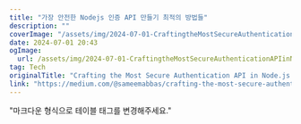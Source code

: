 ```yaml
---
title: "가장 안전한 Nodejs 인증 API 만들기 최적의 방법들"
description: ""
coverImage: "/assets/img/2024-07-01-CraftingtheMostSecureAuthenticationAPIinNodejsBestPractices_0.png"
date: 2024-07-01 20:43
ogImage: 
  url: /assets/img/2024-07-01-CraftingtheMostSecureAuthenticationAPIinNodejsBestPractices_0.png
tag: Tech
originalTitle: "Crafting the Most Secure Authentication API in Node.js: Best Practices"
link: "https://medium.com/@sameemabbas/crafting-the-most-secure-authentication-api-in-node-js-best-practices-1db8ac5cbf69"
---
```



"마크다운 형식으로 테이블 태그를 변경해주세요."